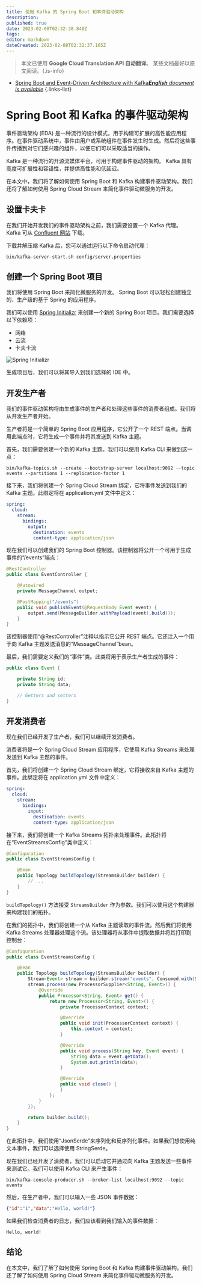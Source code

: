 ```yaml
---
title: 使用 Kafka 的 Spring Boot 和事件驱动架构
description: 
published: true
date: 2023-02-08T02:32:38.848Z
tags: 
editor: markdown
dateCreated: 2023-02-08T02:32:37.165Z
---
```


> 本文已使用 **Google Cloud Translation API 自动翻译**。
某些文档最好以原文阅读。{.is-info}



- [Spring Boot and Event-Driven Architecture with Kafka***English** document is available*](/en/Knowledge-base/Spring-Boot/spring-boot-and-event-driven-architecture-with-kafka)
{.links-list}


# Spring Boot 和 Kafka 的事件驱动架构

事件驱动架构 (EDA) 是一种流行的设计模式，用于构建可扩展的高性能应用程序。在事件驱动系统中，事件由用户或系统组件在事件发生时生成。然后将这些事件传播到对它们感兴趣的组件，以便它们可以采取适当的操作。

Kafka 是一种流行的开源流媒体平台，可用于构建事件驱动的架构。 Kafka 具有高度可扩展性和容错性，并提供高性能和低延迟。

在本文中，我们将了解如何使用 Spring Boot 和 Kafka 构建事件驱动架构。我们还将了解如何使用 Spring Cloud Stream 来简化事件驱动微服务的开发。

## 设置卡夫卡

在我们开始开发我们的事件驱动架构之前，我们需要设置一个 Kafka 代理。 Kafka 可从 [Confluent 网站](https://www.confluent.io/download/) 下载。

下载并解压缩 Kafka 后，您可以通过运行以下命令启动代理：

```
bin/kafka-server-start.sh config/server.properties
```

## 创建一个 Spring Boot 项目

我们将使用 Spring Boot 来简化微服务的开发。 Spring Boot 可以轻松创建独立的、生产级的基于 Spring 的应用程序。

我们可以使用 [Spring Initializr](https://start.spring.io/) 来创建一个新的 Spring Boot 项目。我们需要选择以下依赖项：

- 网络
- 云流
- 卡夫卡流

![Spring Initializr](https://i.imgur.com/RgC5koh.png)

生成项目后，我们可以将其导入到我们选择的 IDE 中。

## 开发生产者

我们的事件驱动架构将由生成事件的生产者和处理这些事件的消费者组成。我们将从开发生产者开始。

生产者将是一个简单的 Spring Boot 应用程序，它公开了一个 REST 端点。当调用此端点时，它将生成一个事件并将其发送到 Kafka 主题。

首先，我们需要创建一个新的 Kafka 主题。我们可以使用 Kafka CLI 来做到这一点：

```
bin/kafka-topics.sh --create --bootstrap-server localhost:9092 --topic events --partitions 1 --replication-factor 1
```

接下来，我们将创建一个 Spring Cloud Stream 绑定，它将事件发送到我们的 Kafka 主题。此绑定将在 application.yml 文件中定义：

```yaml
spring:
  cloud:
    stream:
      bindings:
        output:
          destination: events
          content-type: application/json
```

现在我们可以创建我们的 Spring Boot 控制器。该控制器将公开一个可用于生成事件的“/events”端点：

```java
@RestController
public class EventController {

    @Autowired
    private MessageChannel output;

    @PostMapping("/events")
    public void publishEvent(@RequestBody Event event) {
        output.send(MessageBuilder.withPayload(event).build());
    }
}
```

该控制器使用“@RestController”注释以指示它公开 REST 端点。它还注入一个用于向 Kafka 主题发送消息的“MessageChannel”bean。

最后，我们需要定义我们的“事件”类。此类将用于表示生产者生成的事件：

```java
public class Event {

    private String id;
    private String data;

    // Getters and setters
}
```

## 开发消费者

现在我们已经开发了生产者，我们可以继续开发消费者。

消费者将是一个 Spring Cloud Stream 应用程序，它使用 Kafka Streams 来处理发送到 Kafka 主题的事件。

首先，我们将创建一个 Spring Cloud Stream 绑定，它将接收来自 Kafka 主题的事件。此绑定将在 application.yml 文件中定义：

```yaml
spring:
  cloud:
    stream:
      bindings:
        input:
          destination: events
          content-type: application/json
```

接下来，我们将创建一个 Kafka Streams 拓扑来处理事件。此拓扑将在“EventStreamsConfig”类中定义：

```java
@Configuration
public class EventStreamsConfig {

    @Bean
    public Topology buildTopology(StreamsBuilder builder) {
        // ...
    }
}
```

`buildTopology()` 方法接受 `StreamsBuilder` 作为参数。我们可以使用这个构建器来构建我们的拓扑。

在我们的拓扑中，我们将创建一个从 Kafka 主题读取的事件流。然后我们将使用 Kafka Streams 处理器处理这个流。该处理器将从事件中提取数据并将其打印到控制台：

```java
@Configuration
public class EventStreamsConfig {

    @Bean
    public Topology buildTopology(StreamsBuilder builder) {
        Stream<Event> stream = builder.stream("events", Consumed.with(Serdes.String(), new JsonSerde<>(Event.class)));
        stream.process(new ProcessorSupplier<String, Event>() {
            @Override
            public Processor<String, Event> get() {
                return new Processor<String, Event>() {
                    private ProcessorContext context;

                    @Override
                    public void init(ProcessorContext context) {
                        this.context = context;
                    }

                    @Override
                    public void process(String key, Event event) {
                        String data = event.getData();
                        System.out.println(data);
                    }

                    @Override
                    public void close() {
                    }
                };
            }
        });

        return builder.build();
    }
}
```

在此拓扑中，我们使用“JsonSerde”来序列化和反序列化事件。如果我们想使用纯文本事件，我们可以选择使用 StringSerde。

现在我们已经开发了消费者，我们可以启动它并通过向 Kafka 主题发送一些事件来测试它。我们可以使用 Kafka CLI 来产生事件：

```
bin/kafka-console-producer.sh --broker-list localhost:9092 --topic events
```

然后，在生产者中，我们可以输入一些 JSON 事件数据：

```json
{"id":"1","data":"Hello, world!"}
```

如果我们检查消费者的日志，我们应该看到我们输入的事件数据：

```
Hello, world!
```

## 结论

在本文中，我们了解了如何使用 Spring Boot 和 Kafka 构建事件驱动架构。我们还了解了如何使用 Spring Cloud Stream 来简化事件驱动微服务的开发。